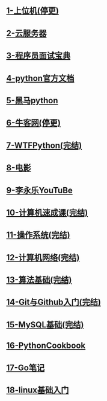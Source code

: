 ## [1-上位机(停更)](./1-上位机.md)

## [2-云服务器](./2-云服务器.md)

## [3-程序员面试宝典](./3-程序员面试宝典.md)

## [4-python官方文档](./4-python官方文档.md)

## [5-黑马python](./5-黑马python.md)

## [6-牛客网(停更)](./6-牛客网.md)

## [7-WTFPython(完结)](./7-WTFPython.md)

## [8-电影](./8-电影.md)

## [9-李永乐YouTuBe](./9-李永乐YouTuBe.md)

## [10-计算机速成课(完结)](./10-计算机速成课.md)

## [11-操作系统(完结)](./11-操作系统_王道.md)

## [12-计算机网络(完结)](./12-计算机网络_王道.md)

## [13-算法基础(完结)](./13-算法基础.md)

## [14-Git与Github入门(完结)](./14-Git与GitHub入门.md)

## [15-MySQL基础(完结)](./15-MySQL基础.md)

## [16-PythonCookbook](./16-PythonCookbook.md)

## [17-Go笔记](./17-Go笔记.md)

## [18-linux基础入门](./18-linux基础入门.md)
